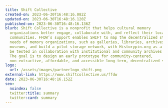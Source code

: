```yaml
---
title: Shift Collective
created-on: 2023-06-30T16:48:16.082Z
updated-on: 2023-06-30T16:48:16.120Z
published-on: 2023-06-30T16:48:16.136Z
blurb: Shift Collective is a nonprofit that helps cultural memory
  organizations better engage, collaborate with, and reflect their local
  communities. FFDW’s support enables SHIFT to map the decentralized storage
  needs of memory organizations, such as galleries, libraries, archives and
  museums, and build a pilot storage network, with Historypin.org as a basis, to
  be tested in collaboration with institutional and community archives partners.
  The goal is to design an early prototype for community-centered,
  non-extractive, affordable, and accessible long-term, decentralized storage.
logo:
  url: /assets/images/partnerlogo_shift.png
external-link: https://www.shiftcollective.us/ffdw
date: 2023-06-30T16:48:16.152Z
seo:
  noindex: false
  twitter:title: summary
  twitter:card: summary
---
```

